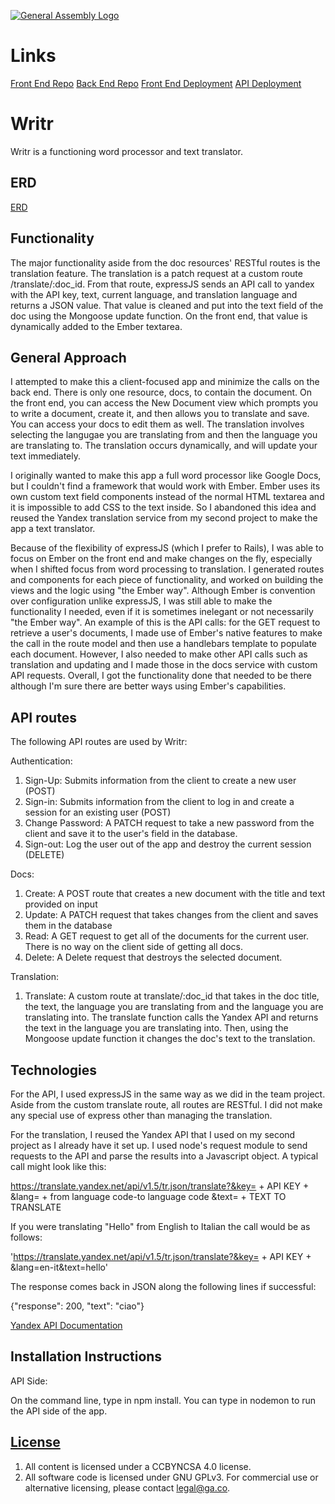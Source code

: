 [![General Assembly Logo](https://camo.githubusercontent.com/1a91b05b8f4d44b5bbfb83abac2b0996d8e26c92/687474703a2f2f692e696d6775722e636f6d2f6b6538555354712e706e67)](https://generalassemb.ly/education/web-development-immersive)

# Links

[Front End Repo](https://github.com/jscohen/capstone_front_end)
[Back End Repo](https://github.com/jscohen/capston_backend)
[Front End Deployment](https://jscohen.github.io/capstone_front_end/)
[API Deployment](https://young-savannah-37906.herokuapp.com/)

# Writr

Writr is a functioning word processor and text translator.

## ERD

[ERD](http://i.imgur.com/abwRZfl.jpg)

## Functionality

The major functionality aside from the doc resources' RESTful routes is the translation feature.  The translation is a patch request at a custom route /translate/:doc_id.  From that route, expressJS sends an API call to yandex with the API key, text, current language, and translation language and returns a JSON value.  That value is cleaned and put into the text field of the doc using the Mongoose update function.  On the front end, that value is dynamically added to the Ember textarea.

## General Approach
I attempted to make this a client-focused app and minimize the calls on the back end.  There is only one resource, docs, to contain the document.  On the front end, you can access the New Document view which prompts you to write a document, create it, and then allows you to translate and save.  You can access your docs to edit them as well.  The translation involves selecting the langugae you are translating from and then the language you are translating to.  The translation occurs dynamically, and will update your text immediately.

I originally wanted to make this app a full word processor like Google Docs, but I couldn't find a framework that would work with Ember.  Ember uses its own custom text field components instead of the normal HTML textarea and it is impossible to add CSS to the text inside.  So I abandoned this idea and reused the Yandex translation service from my second project to make the app a text translator.

Because of the flexibility of expressJS (which I prefer to Rails), I was able to focus on Ember on the front end and make changes on the fly, especially when I shifted focus from word processing to translation.  I generated routes and components for each piece of functionality, and worked on building the views and the logic using "the Ember way".  Although Ember is convention over configuration unlike expressJS, I was still able to make the functionality I needed, even if it is sometimes inelegant or not necessarily "the Ember way".  An example of this is the API calls: for the GET request to retrieve a user's documents, I made use of Ember's native features to make the call in the route model and then use a handlebars template to populate each document.  However, I also needed to make other API calls such as translation and updating and I made those in the docs service with custom API requests.  Overall, I got the functionality done that needed to be there although I'm sure there are better ways using Ember's capabilities.

## API routes

The following API routes are used by Writr:

Authentication:
1. Sign-Up: Submits information from the client to create a new user (POST)
2. Sign-in: Submits information from the client to log in and create a session for an existing user (POST)
3. Change Password: A PATCH request to take a new password from the client and save it to the user's field in the database.
4. Sign-out: Log the user out of the app and destroy the current session (DELETE)

Docs:
1. Create: A POST route that creates a new document with the title and text provided on input
2. Update: A PATCH request that takes changes from the client and saves them in the database
3. Read: A GET request to get all of the documents for the current user.  There is no way on the client side of getting all docs.
4. Delete: A Delete request that destroys the selected document.

Translation:
1. Translate: A custom route at translate/:doc_id that takes in the doc title, the text, the language you are translating from and the language you are translating into.  The translate function calls the Yandex API and returns the text in the language you are translating into.  Then, using the Mongoose update function it changes the doc's text to the translation.

## Technologies

For the API, I used expressJS in the same way as we did in the team project.  Aside from the custom translate route, all routes are RESTful.  I did not make any special use of express other than managing the translation.

For the translation, I reused the Yandex API that I used on my second project as I already have it set up.  I used node's request module to send requests to the API and parse the results into a Javascript object.  A typical call might look like this:

https://translate.yandex.net/api/v1.5/tr.json/translate?&key= + API KEY + &lang= + from language code-to language code &text= + TEXT TO TRANSLATE

If you were translating "Hello" from English to Italian the call would be as follows:

'https://translate.yandex.net/api/v1.5/tr.json/translate?&key= + API KEY + &lang=en-it&text=hello'

The response comes back in JSON along the following lines if successful:

{"response": 200, "text": "ciao"}

[Yandex API Documentation](https://tech.yandex.com/translate/doc/dg/concepts/About-docpage/)

## Installation Instructions

API Side:

On the command line, type in npm install.  You can type in nodemon to run the API side of the app.

## [License](LICENSE)

1.  All content is licensed under a CC­BY­NC­SA 4.0 license.
1.  All software code is licensed under GNU GPLv3. For commercial use or
    alternative licensing, please contact legal@ga.co.
